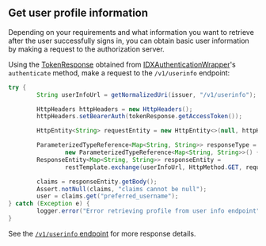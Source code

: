 ## Get user profile information

Depending on your requirements and what information you want to retrieve after the user successfully signs in, you can obtain basic user information by making a request to the authorization server.

Using the [TokenResponse](https://github.com/okta/okta-idx-java/blob/master/api/src/main/java/com/okta/idx/sdk/api/response/TokenResponse.java) obtained from [IDXAuthenticationWrapper](https://github.com/okta/okta-idx-java/blob/master/api/src/main/java/com/okta/idx/sdk/api/client/IDXAuthenticationWrapper.java)'s `authenticate`
method, make a request to the `/v1/userinfo` endpoint:

```java
try {
        String userInfoUrl = getNormalizedUri(issuer, "/v1/userinfo");

        HttpHeaders httpHeaders = new HttpHeaders();
        httpHeaders.setBearerAuth(tokenResponse.getAccessToken());

        HttpEntity<String> requestEntity = new HttpEntity<>(null, httpHeaders);

        ParameterizedTypeReference<Map<String, String>> responseType =
                new ParameterizedTypeReference<Map<String, String>>() { };
        ResponseEntity<Map<String, String>> responseEntity =
                restTemplate.exchange(userInfoUrl, HttpMethod.GET, requestEntity, responseType);

        claims = responseEntity.getBody();
        Assert.notNull(claims, "claims cannot be null");
        user = claims.get("preferred_username");
} catch (Exception e) {
        logger.error("Error retrieving profile from user info endpoint", e);
}
```

See the [`/v1/userinfo` endpoint](/docs/reference/api/oidc/#userinfo) for more response details.

